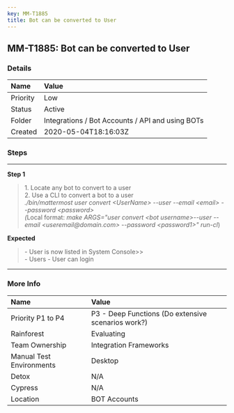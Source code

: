 ```yaml
---
key: MM-T1885
title: Bot can be converted to User
---
```


## MM-T1885: Bot can be converted to User

### Details

| Name     | Value                                            |
| :------- | :----------------------------------------------- |
| Priority | Low                                              |
| Status   | Active                                           |
| Folder   | Integrations / Bot Accounts / API and using BOTs |
| Created  | 2020-05-04T18:16:03Z                             |

### Steps

<hr/>

**Step 1**

> <article>1. Locate any bot to convert to a user<br>2. Use a CLI to convert a bot to a user<br><em>./bin/mattermost user convert &lt;UserName&gt; --user --email &lt;email&gt; --password &lt;password&gt;</em><br><em>(</em>Local format: <em>make ARGS="user convert &lt;bot username&gt;--user --email &lt;useremail@domain.com&gt; --password &lt;password1&gt;" run-cl</em>)<em>&nbsp;</em></article>

**Expected**

> <article>- User is now listed in System Console&gt;&gt; <br>- Users - User can login </article>

<hr/>

### More Info

| Name                     | Value                                              |
| :----------------------- | :------------------------------------------------- |
| Priority P1 to P4        | P3 - Deep Functions (Do extensive scenarios work?) |
| Rainforest               | Evaluating                                         |
| Team Ownership           | Integration Frameworks                             |
| Manual Test Environments | Desktop                                            |
| Detox                    | N/A                                                |
| Cypress                  | N/A                                                |
| Location                 | BOT Accounts                                       |

